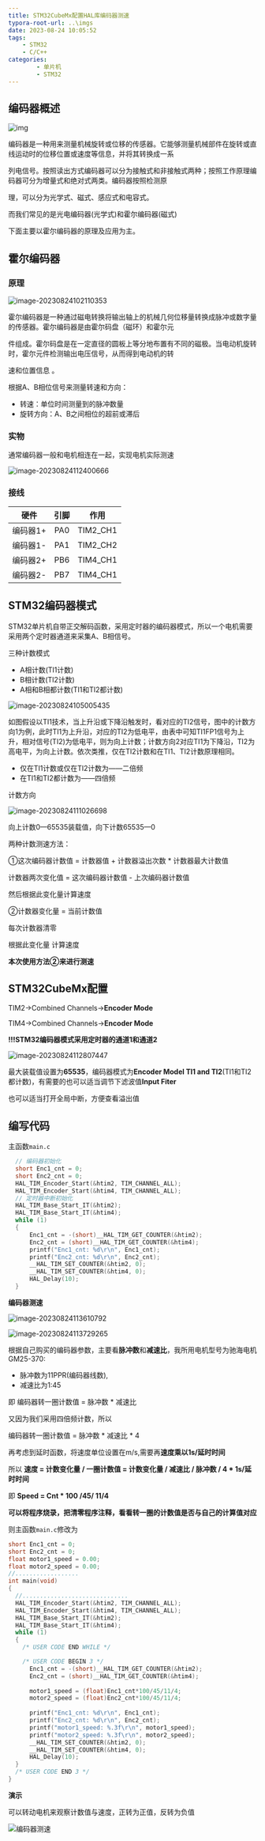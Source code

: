 ```yaml
---
title: STM32CubeMx配置HAL库编码器测速
typora-root-url: ..\imgs
date: 2023-08-24 10:05:52
tags: 
    - STM32
    - C/C++
categories: 
        - 单片机
        - STM32
---
```


## 编码器概述

![img](https://img-blog.csdnimg.cn/20210119213847839.gif#pic_center)

编码器是一种用来测量机械旋转或位移的传感器。它能够测量机械部件在旋转或直线运动时的位移位置或速度等信息，并将其转换成一系

列电信号。按照读出方式编码器可以分为接触式和非接触式两种；按照工作原理编码器可分为增量式和绝对式两类。编码器按照检测原

理，可以分为光学式、磁式、感应式和电容式。

而我们常见的是光电编码器(光学式)和霍尔编码器(磁式)

下面主要以霍尔编码器的原理及应用为主。

## 霍尔编码器

### 原理

![image-20230824102110353](https://ghigher-picture-bed.oss-cn-qingdao.aliyuncs.com/img/image-20230824102110353.png)

霍尔编码器是一种通过磁电转换将输出轴上的机械几何位移量转换成脉冲或数字量的传感器。霍尔编码器是由霍尔码盘（磁环）和霍尔元

件组成。霍尔码盘是在一定直径的圆板上等分地布置有不同的磁极。当电动机旋转时，霍尔元件检测输出电压信号，从而得到电动机的转

速和位置信息  。

根据A、B相位信号来测量转速和方向：

- 转速：单位时间测量到的脉冲数量
- 旋转方向：A、B之间相位的超前或滞后

### 实物

通常编码器一般和电机相连在一起，实现电机实际测速

![image-20230824112400666](https://ghigher-picture-bed.oss-cn-qingdao.aliyuncs.com/img/image-20230824112400666.png)

### 接线

|   硬件   | 引脚 |   作用   |
| :------: | :--: | :------: |
| 编码器1+ | PA0  | TIM2_CH1 |
| 编码器1- | PA1  | TIM2_CH2 |
| 编码器2+ | PB6  | TIM4_CH1 |
| 编码器2- | PB7  | TIM4_CH1 |

## STM32编码器模式

STM32单片机自带正交解码函数，采用定时器的编码器模式，所以一个电机需要采用两个定时器通道来采集A、B相信号。

三种计数模式

- A相计数(TI1计数)
- B相计数(TI2计数)
- A相和B相都计数(TI1和TI2都计数)

![image-20230824105005435](https://ghigher-picture-bed.oss-cn-qingdao.aliyuncs.com/img/image-20230824105005435.png)

如图假设以TI1技术，当上升沿或下降沿触发时，看对应的TI2信号，图中的计数方向1为例，此时TI1为上升沿，对应的TI2为低电平，由表中可知TI1FP1信号为上升，相对信号(TI2)为低电平，则为向上计数；计数方向2对应TI1为下降沿，TI2为高电平，为向上计数。依次类推，仅在TI2计数和在TI1、TI2计数原理相同。

- 仅在TI1计数或仅在TI2计数为——二倍频
- 在TI1和TI2都计数为——四倍频

计数方向

![image-20230824111026698](https://ghigher-picture-bed.oss-cn-qingdao.aliyuncs.com/img/image-20230824111026698.png)

向上计数0—65535装载值，向下计数65535—0

两种计数测速方法：

①这次编码器计数值 = 计数器值 + 计数器溢出次数 * 计数器最大计数值

计数器两次变化值 = 这次编码器计数值 - 上次编码器计数值

然后根据此变化量计算速度

②计数器变化量 = 当前计数值

每次计数器清零

根据此变化量 计算速度

**本次使用方法②来进行测速**

##  STM32CubeMx配置

TIM2->Combined Channels->**Encoder Mode**

TIM4->Combined Channels->**Encoder Mode**

**!!!STM32编码器模式采用定时器的通道1和通道2**

![image-20230824112807447](https://ghigher-picture-bed.oss-cn-qingdao.aliyuncs.com/img/image-20230824112807447.png)

最大装载值设置为**65535**，编码器模式为**Encoder Model TI1 and TI2**(TI1和TI2都计数)，有需要的也可以适当调节下滤波值**Input Fiter**

也可以适当打开全局中断，方便查看溢出值

## 编写代码

主函数`main.c`

```c
  // 编码器初始化
  short Enc1_cnt = 0;
  short Enc2_cnt = 0;
  HAL_TIM_Encoder_Start(&htim2, TIM_CHANNEL_ALL);
  HAL_TIM_Encoder_Start(&htim4, TIM_CHANNEL_ALL);
  // 定时器中断初始化
  HAL_TIM_Base_Start_IT(&htim2);
  HAL_TIM_Base_Start_IT(&htim4);
  while (1)
  {
      Enc1_cnt = -(short)__HAL_TIM_GET_COUNTER(&htim2);
      Enc2_cnt = (short)__HAL_TIM_GET_COUNTER(&htim4);
      printf("Enc1_cnt: %d\r\n", Enc1_cnt);
      printf("Enc2_cnt: %d\r\n", Enc2_cnt);
      __HAL_TIM_SET_COUNTER(&htim2, 0);
      __HAL_TIM_SET_COUNTER(&htim4, 0);
      HAL_Delay(10);
  }
```

**编码器测速**

![image-20230824113610792](https://ghigher-picture-bed.oss-cn-qingdao.aliyuncs.com/img/image-20230824113610792.png)

![image-20230824113729265](https://ghigher-picture-bed.oss-cn-qingdao.aliyuncs.com/img/image-20230824113729265.png)

根据自己购买的编码器参数，主要看**脉冲数**和**减速比**，我所用电机型号为驰海电机 GM25-370:

- 脉冲数为11PPR(编码器线数),
- 减速比为1:45

即 编码器转一圈计数值 = 脉冲数 * 减速比

又因为我们采用四倍频计数，所以

编码器转一圈计数值 = 脉冲数 * 减速比 * 4

再考虑到延时函数，将速度单位设置在m/s,需要再**速度乘以1s/延时时间**

所以 **速度 = 计数变化量 / 一圈计数值 = 计数变化量 / 减速比 / 脉冲数 / 4 * 1s/延时时间**

即 **Speed = Cnt * 100 /45/ 11/4**

**可以将程序烧录，把清零程序注释，看看转一圈的计数值是否与自己的计算值对应**

则主函数`main.c`修改为

```c
short Enc1_cnt = 0;
short Enc2_cnt = 0;
float motor1_speed = 0.00;
float motor2_speed = 0.00;
//..................
int main(void)
{
  //..............................
  HAL_TIM_Encoder_Start(&htim2, TIM_CHANNEL_ALL);
  HAL_TIM_Encoder_Start(&htim4, TIM_CHANNEL_ALL);
  HAL_TIM_Base_Start_IT(&htim2);
  HAL_TIM_Base_Start_IT(&htim4);
  while (1)
  {
    /* USER CODE END WHILE */

    /* USER CODE BEGIN 3 */
      Enc1_cnt = -(short)__HAL_TIM_GET_COUNTER(&htim2);
      Enc2_cnt = (short)__HAL_TIM_GET_COUNTER(&htim4);
      
      motor1_speed = (float)Enc1_cnt*100/45/11/4;
      motor2_speed = (float)Enc2_cnt*100/45/11/4;
      
      printf("Enc1_cnt: %d\r\n", Enc1_cnt);
      printf("Enc2_cnt: %d\r\n", Enc2_cnt);
      printf("motor1_speed: %.3f\r\n", motor1_speed);
      printf("motor2_speed: %.3f\r\n", motor2_speed);
      __HAL_TIM_SET_COUNTER(&htim2, 0);
      __HAL_TIM_SET_COUNTER(&htim4, 0);
      HAL_Delay(10);
  }
  /* USER CODE END 3 */
}
```

**演示**

可以转动电机来观察计数值与速度，正转为正值，反转为负值

![编码器测速](https://ghigher-picture-bed.oss-cn-qingdao.aliyuncs.com/img/编码器测速.gif)
